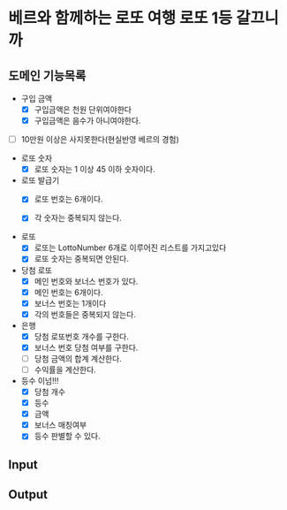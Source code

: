 # 베르와 함께하는 로또 여행 로또 1등 갈끄니까

## 도메인 기능목록

- 구입 금액
    - [x] 구입금액은 천원 단위여야한다
    - [x] 구입금액은 음수가 아니여야한다.

- [ ] 10만원 이상은 사지못한다(현실반영 베르의 경험)

- 로또 숫자
    - [x] 로또 숫자는 1 이상 45 이하 숫자이다.

- 로또 발급기
    - [x] 로또 번호는 6개이다.
    - [x] 각 숫자는 중복되지 않는다.


- 로또
  - [x] 로또는 LottoNumber 6개로 이루어진 리스트를 가지고있다 
  - [x] 로또 숫자는 중복되면 안된다.

- 당첨 로또
    - [x] 메인 번호와 보너스 번호가 있다.
    - [x] 메인 번호는 6개이다.
    - [x] 보너스 번호는 1개이다
    - [x] 각의 번호들은 중복되지 않는다.

- 은행
    - [x] 당첨 로또번호 개수를 구한다.
    - [x] 보너스 번호 당첨 여부를 구한다.
    - [ ] 당첨 금액의 합계 계산한다.
    - [ ] 수익률을 계산한다.

- 등수 이넘!!!
  - [x] 당첨 개수 
  - [x] 등수
  - [x] 금액
  - [x] 보너스 매칭여부
  - [x] 등수 판별할 수 있다.

## Input

## Output
